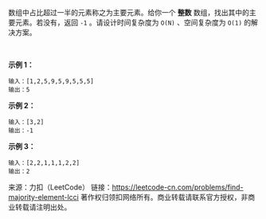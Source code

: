 数组中占比超过一半的元素称之为主要元素。给你一个 **整数** 数组，找出其中的主要元素。若没有，返回 ```-1``` 。请设计时间复杂度为 ```O(N)``` 、空间复杂度为 ```O(1)``` 的解决方案。

 

**示例 1：**
```
输入：[1,2,5,9,5,9,5,5,5]
输出：5
```
**示例 2：**
```
输入：[3,2]
输出：-1
```
**示例 3：**
```
输入：[2,2,1,1,1,2,2]
输出：2
```

来源：力扣（LeetCode）
链接：https://leetcode-cn.com/problems/find-majority-element-lcci
著作权归领扣网络所有。商业转载请联系官方授权，非商业转载请注明出处。